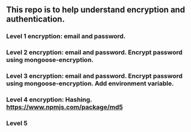 ## This repo is to help understand encryption and authentication.

### Level 1 encryption: email and password.

### Level 2 encryption: email and password. Encrypt password using mongoose-encryption.

### Level 3 encryption: email and password. Encrypt password using mongoose-encryption. Add environment variable.

### Level 4 encryption: Hashing. https://www.npmjs.com/package/md5

### Level 5
